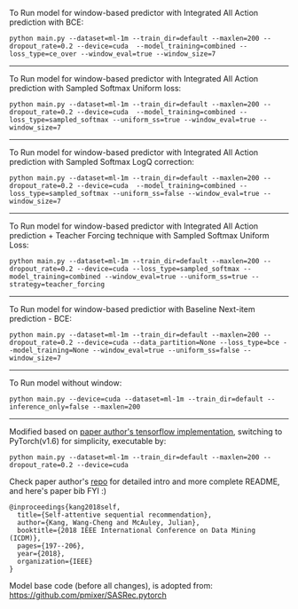To Run model for window-based predictor with Integrated All Action prediction with BCE:

```
python main.py --dataset=ml-1m --train_dir=default --maxlen=200 --dropout_rate=0.2 --device=cuda  --model_training=combined --loss_type=ce_over --window_eval=true --window_size=7

```
--- 
To Run model for window-based predictor with Integrated All Action prediction with Sampled Softmax Uniform loss: 
```
python main.py --dataset=ml-1m --train_dir=default --maxlen=200 --dropout_rate=0.2 --device=cuda  --model_training=combined --loss_type=sampled_softmax --uniform_ss=true --window_eval=true --window_size=7
```

---
To Run model for window-based predictor with Integrated All Action prediction with Sampled Softmax LogQ correction: 
```
python main.py --dataset=ml-1m --train_dir=default --maxlen=200 --dropout_rate=0.2 --device=cuda  --model_training=combined --loss_type=sampled_softmax --uniform_ss=false --window_eval=true --window_size=7
```

---
To Run model for window-based predictor with Integrated All Action prediction + Teacher Forcing technique with Sampled Softmax Uniform Loss:

```
python main.py --dataset=ml-1m --train_dir=default --maxlen=200 --dropout_rate=0.2 --device=cuda --loss_type=sampled_softmax --model_training=combined --window_eval=true --uniform_ss=true --strategy=teacher_forcing
```
--- 
To Run model for window-based predictior with Baseline Next-item prediction - BCE:
```
python main.py --dataset=ml-1m --train_dir=default --maxlen=200 --dropout_rate=0.2 --device=cuda --data_partition=None --loss_type=bce --model_training=None --window_eval=true --uniform_ss=false --window_size=7
```

--- 
To Run model without window:
```
python main.py --device=cuda --dataset=ml-1m --train_dir=default --inference_only=false --maxlen=200
```

---

Modified based on [paper author's tensorflow implementation](https://github.com/kang205/SASRec), switching to PyTorch(v1.6) for simplicity, executable by:

```python main.py --dataset=ml-1m --train_dir=default --maxlen=200 --dropout_rate=0.2 --device=cuda```

Check paper author's [repo](https://github.com/kang205/SASRec) for detailed intro and more complete README, and here's paper bib FYI :)

```
@inproceedings{kang2018self,
  title={Self-attentive sequential recommendation},
  author={Kang, Wang-Cheng and McAuley, Julian},
  booktitle={2018 IEEE International Conference on Data Mining (ICDM)},
  pages={197--206},
  year={2018},
  organization={IEEE}
}
```
Model base code (before all changes), is adopted from:
https://github.com/pmixer/SASRec.pytorch
